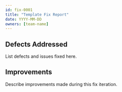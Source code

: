 ```yaml
---
id: fix-0001
title: "Template Fix Report"
date: YYYY-MM-DD
owners: [team-name]
---
```


## Defects Addressed

List defects and issues fixed here.

## Improvements

Describe improvements made during this fix iteration.
